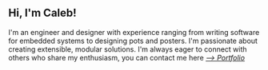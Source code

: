 ## Hi, I'm Caleb!
I'm an engineer and designer with experience ranging from writing software for embedded systems to designing pots and posters. I'm passionate about creating extensible, modular solutions. I'm always eager to connect with others who share my enthusiasm, you can contact me here *[--> Portfolio](https://calebbarzee.github.io)*
